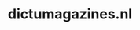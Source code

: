 ---
layout: post
title:  "dictumagazines.nl"
internal_url:  "/data/dictumagazines.nl.html"
categories: dutchgov
---